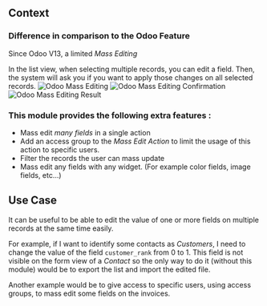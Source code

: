 ## Context
### Difference in comparison to the Odoo Feature
Since Odoo V13, a limited *Mass Editing*

In the list view, when selecting multiple records, you can edit a field. Then, the system will ask you if you want to apply those changes on all selected records.
![Odoo Mass Editing](../static/description/17-Odoo_Mass_Edit.png)
![Odoo Mass Editing Confirmation](../static/description/17-Odoo_Mass_Edit_Confirmation.png)
![Odoo Mass Editing Result](../static/description/17-Odoo_Mass_edit_Result.png)

### This module provides the following extra features :
- Mass edit *many fields* in a single action
- Add an access group to the *Mass Edit Action* to limit the usage of this action to specific users.
- Filter the records the user can mass update
- Mass edit any fields with any widget. (For example color fields, image fields, etc...)

## Use Case
It can be useful to be able to edit the value of one or more fields on multiple records at the same time easily.

For example, if I want to identify some contacts as *Customers*, I need to change the value of the field `customer_rank` from 0 to 1. This field is not visible on the form view of a *Contact* so the only way to do it (without this module) would be to export the list and import the edited file.


Another example would be to give access to specific users, using access groups, to mass edit some fields on the invoices.
